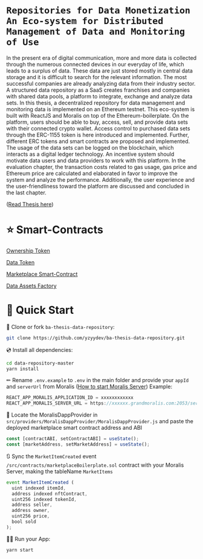 # `Repositories for Data Monetization An Eco-system for Distributed Management of Data and Monitoring of Use`


In the present era of digital communication, more and more data is collected through the numerous connected devices in our everyday of life, which leads to a surplus of data. These data are just stored mostly in central data storage and it is difficult to search for the relevant information. The most successful companies are already analyzing data from their industry sector. A structured data repository as a SaaS creates franchises and companies with shared data pools, a platform to integrate, exchange and analyze data sets. In this thesis, a decentralized repository for data management and monitoring data is implemented on an Ethereum testnet. This eco-system is built with ReactJS and Moralis on top of the Ethereum-boilerplate. On the platform, users should be able to buy, access, sell, and provide data sets with their connected crypto wallet. Access control to purchased data sets through the ERC-1155 token is here introduced and implemented. Further, different ERC tokens and smart contracts are proposed and implemented. The usage of the data sets can be logged on the blockchain, which interacts as a digital ledger technology. An incentive system should motivate data users and data providers to work with this platform. In the evaluation chapter, the transaction costs related to gas usage, gas price and Ethereum price are calculated and elaborated in favor to improve the system and analyze the performance. Additionally, the user experience and the user-friendliness toward the platform are discussed and concluded in the last chapter.

([Read Thesis here](https://github.com/yzyydev/ba-thesis-data-repository/blob/main/BA_Final_V1.pdf)) 


# ⭐️ Smart-Contracts


[Ownership Token](https://github.com/yzyydev/ba-thesis-data-repository/blob/main/src/contracts/ERC721.sol)

[Data Token](https://github.com/yzyydev/ba-thesis-data-repository/blob/main/src/contracts/ERC1155.sol)

[Marketplace Smart-Contract](https://github.com/yzyydev/ba-thesis-data-repository/blob/main/src/contracts/marketplaceBoilerplate.sol)

[Data Assets Factory](https://github.com/yzyydev/ba-thesis-data-repository/blob/main/src/contracts/marketplaceERC1155.sol)


# 🚀 Quick Start

📄 Clone or fork `ba-thesis-data-repository`:
```sh
git clone https://github.com/yzyydev/ba-thesis-data-repository.git
```
💿 Install all dependencies:
```sh
cd data-repository-master
yarn install 
```
✏ Rename `.env.example` to `.env` in the main folder and provide your `appId` and `serverUrl` from Moralis ([How to start Moralis Server](https://docs.moralis.io/moralis-server/getting-started/create-a-moralis-server)) 
Example:
```jsx
REACT_APP_MORALIS_APPLICATION_ID = xxxxxxxxxxxx
REACT_APP_MORALIS_SERVER_URL = https://xxxxxx.grandmoralis.com:2053/server
```

🔎 Locate the MoralisDappProvider in `src/providers/MoralisDappProvider/MoralisDappProvider.js` and paste the deployed marketplace smart contract address and ABI
```jsx
const [contractABI, setContractABI] = useState();
const [marketAddress, setMarketAddress] = useState();
```

🔃 Sync the `MarketItemCreated` event `/src/contracts/marketplaceBoilerplate.sol` contract with your Moralis Server, making the tableName `MarketItems`
```jsx
event MarketItemCreated (
  uint indexed itemId,
  address indexed nftContract,
  uint256 indexed tokenId,
  address seller,
  address owner,
  uint256 price,
  bool sold
);
```


🚴‍♂️ Run your App:
```sh
yarn start
```


